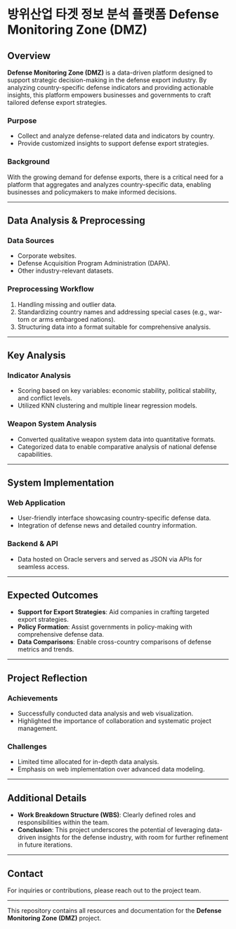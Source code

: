 # 방위산업 타겟 정보 분석 플랫폼 Defense Monitoring Zone (DMZ)

## Overview
**Defense Monitoring Zone (DMZ)** is a data-driven platform designed to support strategic decision-making in the defense export industry. By analyzing country-specific defense indicators and providing actionable insights, this platform empowers businesses and governments to craft tailored defense export strategies.

### Purpose
- Collect and analyze defense-related data and indicators by country.
- Provide customized insights to support defense export strategies.

### Background
With the growing demand for defense exports, there is a critical need for a platform that aggregates and analyzes country-specific data, enabling businesses and policymakers to make informed decisions.

---

## Data Analysis & Preprocessing
### Data Sources
- Corporate websites.
- Defense Acquisition Program Administration (DAPA).
- Other industry-relevant datasets.

### Preprocessing Workflow
1. Handling missing and outlier data.
2. Standardizing country names and addressing special cases (e.g., war-torn or arms embargoed nations).
3. Structuring data into a format suitable for comprehensive analysis.

---

## Key Analysis
### Indicator Analysis
- Scoring based on key variables: economic stability, political stability, and conflict levels.
- Utilized KNN clustering and multiple linear regression models.

### Weapon System Analysis
- Converted qualitative weapon system data into quantitative formats.
- Categorized data to enable comparative analysis of national defense capabilities.

---

## System Implementation
### Web Application
- User-friendly interface showcasing country-specific defense data.
- Integration of defense news and detailed country information.

### Backend & API
- Data hosted on Oracle servers and served as JSON via APIs for seamless access.

---

## Expected Outcomes
- **Support for Export Strategies**: Aid companies in crafting targeted export strategies.
- **Policy Formation**: Assist governments in policy-making with comprehensive defense data.
- **Data Comparisons**: Enable cross-country comparisons of defense metrics and trends.

---

## Project Reflection
### Achievements
- Successfully conducted data analysis and web visualization.
- Highlighted the importance of collaboration and systematic project management.

### Challenges
- Limited time allocated for in-depth data analysis.
- Emphasis on web implementation over advanced data modeling.

---

## Additional Details
- **Work Breakdown Structure (WBS)**: Clearly defined roles and responsibilities within the team.
- **Conclusion**: This project underscores the potential of leveraging data-driven insights for the defense industry, with room for further refinement in future iterations.

---

## Contact
For inquiries or contributions, please reach out to the project team.

---

This repository contains all resources and documentation for the **Defense Monitoring Zone (DMZ)** project.
